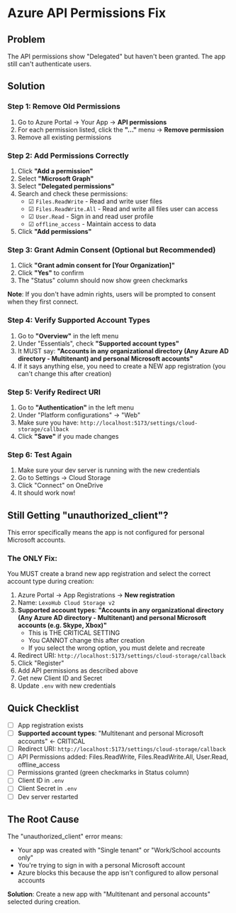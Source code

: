 # Azure API Permissions Fix

## Problem
The API permissions show "Delegated" but haven't been granted. The app still can't authenticate users.

## Solution

### Step 1: Remove Old Permissions
1. Go to Azure Portal → Your App → **API permissions**
2. For each permission listed, click the **"..."** menu → **Remove permission**
3. Remove all existing permissions

### Step 2: Add Permissions Correctly
1. Click **"Add a permission"**
2. Select **"Microsoft Graph"**
3. Select **"Delegated permissions"**
4. Search and check these permissions:
   - ☑ `Files.ReadWrite` - Read and write user files
   - ☑ `Files.ReadWrite.All` - Read and write all files user can access  
   - ☑ `User.Read` - Sign in and read user profile
   - ☑ `offline_access` - Maintain access to data
5. Click **"Add permissions"**

### Step 3: Grant Admin Consent (Optional but Recommended)
1. Click **"Grant admin consent for [Your Organization]"**
2. Click **"Yes"** to confirm
3. The "Status" column should now show green checkmarks

**Note**: If you don't have admin rights, users will be prompted to consent when they first connect.

### Step 4: Verify Supported Account Types
1. Go to **"Overview"** in the left menu
2. Under "Essentials", check **"Supported account types"**
3. It MUST say: **"Accounts in any organizational directory (Any Azure AD directory - Multitenant) and personal Microsoft accounts"**
4. If it says anything else, you need to create a NEW app registration (you can't change this after creation)

### Step 5: Verify Redirect URI
1. Go to **"Authentication"** in the left menu
2. Under "Platform configurations" → "Web"
3. Make sure you have: `http://localhost:5173/settings/cloud-storage/callback`
4. Click **"Save"** if you made changes

### Step 6: Test Again
1. Make sure your dev server is running with the new credentials
2. Go to Settings → Cloud Storage
3. Click "Connect" on OneDrive
4. It should work now!

## Still Getting "unauthorized_client"?

This error specifically means the app is not configured for personal Microsoft accounts. 

### The ONLY Fix:
You MUST create a brand new app registration and select the correct account type during creation:

1. Azure Portal → App Registrations → **New registration**
2. Name: `LexoHub Cloud Storage v2`
3. **Supported account types**: **"Accounts in any organizational directory (Any Azure AD directory - Multitenant) and personal Microsoft accounts (e.g. Skype, Xbox)"**
   - This is THE CRITICAL SETTING
   - You CANNOT change this after creation
   - If you select the wrong option, you must delete and recreate
4. Redirect URI: `http://localhost:5173/settings/cloud-storage/callback`
5. Click "Register"
6. Add API permissions as described above
7. Get new Client ID and Secret
8. Update `.env` with new credentials

## Quick Checklist

- [ ] App registration exists
- [ ] **Supported account types**: "Multitenant and personal Microsoft accounts" ← CRITICAL
- [ ] Redirect URI: `http://localhost:5173/settings/cloud-storage/callback`
- [ ] API Permissions added: Files.ReadWrite, Files.ReadWrite.All, User.Read, offline_access
- [ ] Permissions granted (green checkmarks in Status column)
- [ ] Client ID in `.env`
- [ ] Client Secret in `.env`
- [ ] Dev server restarted

## The Root Cause

The "unauthorized_client" error means:
- Your app was created with "Single tenant" or "Work/School accounts only"
- You're trying to sign in with a personal Microsoft account
- Azure blocks this because the app isn't configured to allow personal accounts

**Solution**: Create a new app with "Multitenant and personal accounts" selected during creation.
